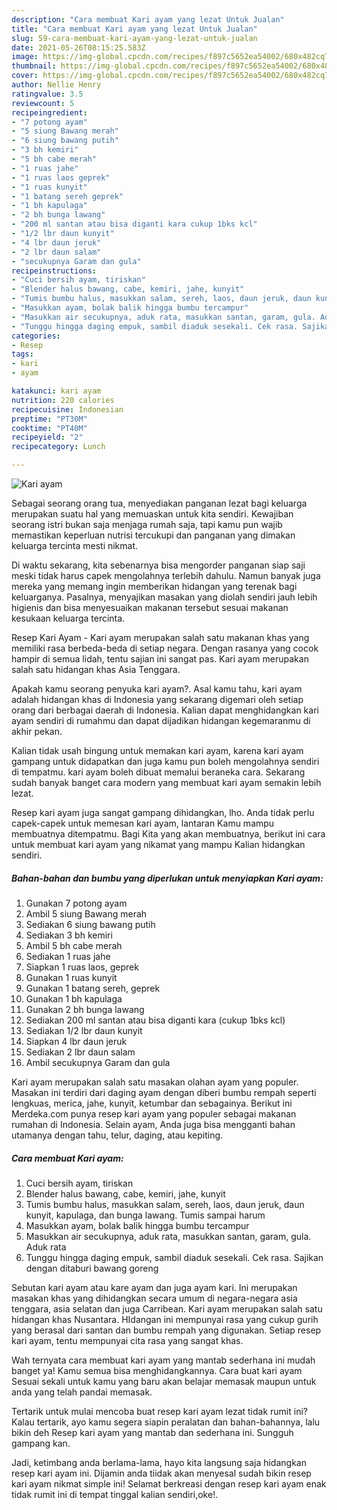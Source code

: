 ```yaml
---
description: "Cara membuat Kari ayam yang lezat Untuk Jualan"
title: "Cara membuat Kari ayam yang lezat Untuk Jualan"
slug: 59-cara-membuat-kari-ayam-yang-lezat-untuk-jualan
date: 2021-05-26T08:15:25.583Z
image: https://img-global.cpcdn.com/recipes/f897c5652ea54002/680x482cq70/kari-ayam-foto-resep-utama.jpg
thumbnail: https://img-global.cpcdn.com/recipes/f897c5652ea54002/680x482cq70/kari-ayam-foto-resep-utama.jpg
cover: https://img-global.cpcdn.com/recipes/f897c5652ea54002/680x482cq70/kari-ayam-foto-resep-utama.jpg
author: Nellie Henry
ratingvalue: 3.5
reviewcount: 5
recipeingredient:
- "7 potong ayam"
- "5 siung Bawang merah"
- "6 siung bawang putih"
- "3 bh kemiri"
- "5 bh cabe merah"
- "1 ruas jahe"
- "1 ruas laos geprek"
- "1 ruas kunyit"
- "1 batang sereh geprek"
- "1 bh kapulaga"
- "2 bh bunga lawang"
- "200 ml santan atau bisa diganti kara cukup 1bks kcl"
- "1/2 lbr daun kunyit"
- "4 lbr daun jeruk"
- "2 lbr daun salam"
- "secukupnya Garam dan gula"
recipeinstructions:
- "Cuci bersih ayam, tiriskan"
- "Blender halus bawang, cabe, kemiri, jahe, kunyit"
- "Tumis bumbu halus, masukkan salam, sereh, laos, daun jeruk, daun kunyit, kapulaga, dan bunga lawang. Tumis sampai harum"
- "Masukkan ayam, bolak balik hingga bumbu tercampur"
- "Masukkan air secukupnya, aduk rata, masukkan santan, garam, gula. Aduk rata"
- "Tunggu hingga daging empuk, sambil diaduk sesekali. Cek rasa. Sajikan dengan ditaburi bawang goreng"
categories:
- Resep
tags:
- kari
- ayam

katakunci: kari ayam 
nutrition: 220 calories
recipecuisine: Indonesian
preptime: "PT30M"
cooktime: "PT40M"
recipeyield: "2"
recipecategory: Lunch

---
```



![Kari ayam](https://img-global.cpcdn.com/recipes/f897c5652ea54002/680x482cq70/kari-ayam-foto-resep-utama.jpg)

Sebagai seorang orang tua, menyediakan panganan lezat bagi keluarga merupakan suatu hal yang memuaskan untuk kita sendiri. Kewajiban seorang istri bukan saja menjaga rumah saja, tapi kamu pun wajib memastikan keperluan nutrisi tercukupi dan panganan yang dimakan keluarga tercinta mesti nikmat.

Di waktu  sekarang, kita sebenarnya bisa mengorder panganan siap saji meski tidak harus capek mengolahnya terlebih dahulu. Namun banyak juga mereka yang memang ingin memberikan hidangan yang terenak bagi keluarganya. Pasalnya, menyajikan masakan yang diolah sendiri jauh lebih higienis dan bisa menyesuaikan makanan tersebut sesuai makanan kesukaan keluarga tercinta. 

Resep Kari Ayam - Kari ayam merupakan salah satu makanan khas yang memiliki rasa berbeda-beda di setiap negara. Dengan rasanya yang cocok hampir di semua lidah, tentu sajian ini sangat pas. Kari ayam merupakan salah satu hidangan khas Asia Tenggara.

Apakah kamu seorang penyuka kari ayam?. Asal kamu tahu, kari ayam adalah hidangan khas di Indonesia yang sekarang digemari oleh setiap orang dari berbagai daerah di Indonesia. Kalian dapat menghidangkan kari ayam sendiri di rumahmu dan dapat dijadikan hidangan kegemaranmu di akhir pekan.

Kalian tidak usah bingung untuk memakan kari ayam, karena kari ayam gampang untuk didapatkan dan juga kamu pun boleh mengolahnya sendiri di tempatmu. kari ayam boleh dibuat memalui beraneka cara. Sekarang sudah banyak banget cara modern yang membuat kari ayam semakin lebih lezat.

Resep kari ayam juga sangat gampang dihidangkan, lho. Anda tidak perlu capek-capek untuk memesan kari ayam, lantaran Kamu mampu membuatnya ditempatmu. Bagi Kita yang akan membuatnya, berikut ini cara untuk membuat kari ayam yang nikamat yang mampu Kalian hidangkan sendiri.

<!--inarticleads1-->

##### Bahan-bahan dan bumbu yang diperlukan untuk menyiapkan Kari ayam:

1. Gunakan 7 potong ayam
1. Ambil 5 siung Bawang merah
1. Sediakan 6 siung bawang putih
1. Sediakan 3 bh kemiri
1. Ambil 5 bh cabe merah
1. Sediakan 1 ruas jahe
1. Siapkan 1 ruas laos, geprek
1. Gunakan 1 ruas kunyit
1. Gunakan 1 batang sereh, geprek
1. Gunakan 1 bh kapulaga
1. Gunakan 2 bh bunga lawang
1. Sediakan 200 ml santan atau bisa diganti kara (cukup 1bks kcl)
1. Sediakan 1/2 lbr daun kunyit
1. Siapkan 4 lbr daun jeruk
1. Sediakan 2 lbr daun salam
1. Ambil secukupnya Garam dan gula


Kari ayam merupakan salah satu masakan olahan ayam yang populer. Masakan ini terdiri dari daging ayam dengan diberi bumbu rempah seperti lengkuas, merica, jahe, kunyit, ketumbar dan sebagainya. Berikut ini Merdeka.com punya resep kari ayam yang populer sebagai makanan rumahan di Indonesia. Selain ayam, Anda juga bisa mengganti bahan utamanya dengan tahu, telur, daging, atau kepiting. 

<!--inarticleads2-->

##### Cara membuat Kari ayam:

1. Cuci bersih ayam, tiriskan
1. Blender halus bawang, cabe, kemiri, jahe, kunyit
1. Tumis bumbu halus, masukkan salam, sereh, laos, daun jeruk, daun kunyit, kapulaga, dan bunga lawang. Tumis sampai harum
1. Masukkan ayam, bolak balik hingga bumbu tercampur
1. Masukkan air secukupnya, aduk rata, masukkan santan, garam, gula. Aduk rata
1. Tunggu hingga daging empuk, sambil diaduk sesekali. Cek rasa. Sajikan dengan ditaburi bawang goreng


Sebutan kari ayam atau kare ayam dan juga ayam kari. Ini merupakan masakan khas yang dihidangkan secara umum di negara-negara asia tenggara, asia selatan dan juga Carribean. Kari ayam merupakan salah satu hidangan khas Nusantara. HIdangan ini mempunyai rasa yang cukup gurih yang berasal dari santan dan bumbu rempah yang digunakan. Setiap resep kari ayam, tentu mempunyai cita rasa yang sangat khas. 

Wah ternyata cara membuat kari ayam yang mantab sederhana ini mudah banget ya! Kamu semua bisa menghidangkannya. Cara buat kari ayam Sesuai sekali untuk kamu yang baru akan belajar memasak maupun untuk anda yang telah pandai memasak.

Tertarik untuk mulai mencoba buat resep kari ayam lezat tidak rumit ini? Kalau tertarik, ayo kamu segera siapin peralatan dan bahan-bahannya, lalu bikin deh Resep kari ayam yang mantab dan sederhana ini. Sungguh gampang kan. 

Jadi, ketimbang anda berlama-lama, hayo kita langsung saja hidangkan resep kari ayam ini. Dijamin anda tiidak akan menyesal sudah bikin resep kari ayam nikmat simple ini! Selamat berkreasi dengan resep kari ayam enak tidak rumit ini di tempat tinggal kalian sendiri,oke!.

